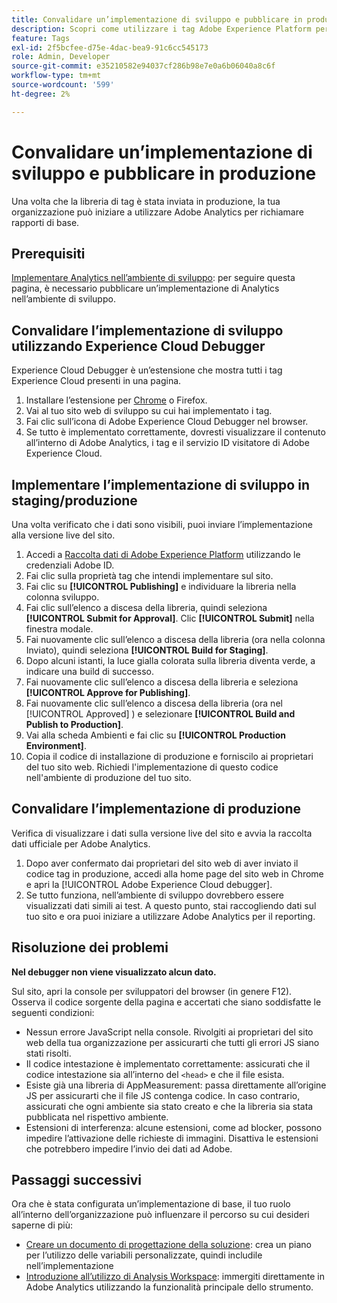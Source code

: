 ```yaml
---
title: Convalidare un’implementazione di sviluppo e pubblicare in produzione
description: Scopri come utilizzare i tag Adobe Experience Platform per distribuire Adobe Analytics nell’ambiente di produzione.
feature: Tags
exl-id: 2f5bcfee-d75e-4dac-bea9-91c6cc545173
role: Admin, Developer
source-git-commit: e35210582e94037cf286b98e7e0a6b06040a8c6f
workflow-type: tm+mt
source-wordcount: '599'
ht-degree: 2%

---
```


# Convalidare un’implementazione di sviluppo e pubblicare in produzione

Una volta che la libreria di tag è stata inviata in produzione, la tua organizzazione può iniziare a utilizzare Adobe Analytics per richiamare rapporti di base.

## Prerequisiti

[Implementare Analytics nell’ambiente di sviluppo](deploy-dev.md): per seguire questa pagina, è necessario pubblicare un’implementazione di Analytics nell’ambiente di sviluppo.

## Convalidare l’implementazione di sviluppo utilizzando Experience Cloud Debugger

Experience Cloud Debugger è un’estensione che mostra tutti i tag Experience Cloud presenti in una pagina.

1. Installare l’estensione per [Chrome](https://chromewebstore.google.com/detail/adobe-experience-platform/bfnnokhpnncpkdmbokanobigaccjkpob) o Firefox.
2. Vai al tuo sito web di sviluppo su cui hai implementato i tag.
3. Fai clic sull’icona di Adobe Experience Cloud Debugger nel browser.
4. Se tutto è implementato correttamente, dovresti visualizzare il contenuto all’interno di Adobe Analytics, i tag e il servizio ID visitatore di Adobe Experience Cloud.

## Implementare l’implementazione di sviluppo in staging/produzione

Una volta verificato che i dati sono visibili, puoi inviare l’implementazione alla versione live del sito.

1. Accedi a [Raccolta dati di Adobe Experience Platform](https://experience.adobe.com/data-collection) utilizzando le credenziali Adobe ID.
1. Fai clic sulla proprietà tag che intendi implementare sul sito.
1. Fai clic su **[!UICONTROL Publishing]** e individuare la libreria nella colonna sviluppo.
1. Fai clic sull’elenco a discesa della libreria, quindi seleziona **[!UICONTROL Submit for Approval]**. Clic **[!UICONTROL Submit]** nella finestra modale.
1. Fai nuovamente clic sull’elenco a discesa della libreria (ora nella colonna Inviato), quindi seleziona **[!UICONTROL Build for Staging]**.
1. Dopo alcuni istanti, la luce gialla colorata sulla libreria diventa verde, a indicare una build di successo.
1. Fai nuovamente clic sull’elenco a discesa della libreria e seleziona **[!UICONTROL Approve for Publishing]**.
1. Fai nuovamente clic sull’elenco a discesa della libreria (ora nel [!UICONTROL Approved] ) e selezionare **[!UICONTROL Build and Publish to Production]**.
1. Vai alla scheda Ambienti e fai clic su **[!UICONTROL Production Environment]**.
1. Copia il codice di installazione di produzione e forniscilo ai proprietari del tuo sito web. Richiedi l&#39;implementazione di questo codice nell&#39;ambiente di produzione del tuo sito.

## Convalidare l’implementazione di produzione

Verifica di visualizzare i dati sulla versione live del sito e avvia la raccolta dati ufficiale per Adobe Analytics.

1. Dopo aver confermato dai proprietari del sito web di aver inviato il codice tag in produzione, accedi alla home page del sito web in Chrome e apri la [!UICONTROL Adobe Experience Cloud debugger].
2. Se tutto funziona, nell’ambiente di sviluppo dovrebbero essere visualizzati dati simili ai test. A questo punto, stai raccogliendo dati sul tuo sito e ora puoi iniziare a utilizzare Adobe Analytics per il reporting.

## Risoluzione dei problemi

**Nel debugger non viene visualizzato alcun dato.**

Sul sito, apri la console per sviluppatori del browser (in genere F12). Osserva il codice sorgente della pagina e accertati che siano soddisfatte le seguenti condizioni:

* Nessun errore JavaScript nella console. Rivolgiti ai proprietari del sito web della tua organizzazione per assicurarti che tutti gli errori JS siano stati risolti.
* Il codice intestazione è implementato correttamente: assicurati che il codice intestazione sia all’interno del `<head>` e che il file esista.
* Esiste già una libreria di AppMeasurement: passa direttamente all’origine JS per assicurarti che il file JS contenga codice. In caso contrario, assicurati che ogni ambiente sia stato creato e che la libreria sia stata pubblicata nel rispettivo ambiente.
* Estensioni di interferenza: alcune estensioni, come ad blocker, possono impedire l’attivazione delle richieste di immagini. Disattiva le estensioni che potrebbero impedire l’invio dei dati ad Adobe.

## Passaggi successivi

Ora che è stata configurata un’implementazione di base, il tuo ruolo all’interno dell’organizzazione può influenzare il percorso su cui desideri saperne di più:

* [Creare un documento di progettazione della soluzione](../prepare/solution-design.md): crea un piano per l’utilizzo delle variabili personalizzate, quindi includile nell’implementazione
* [Introduzione all’utilizzo di Analysis Workspace](/help/analyze/analysis-workspace/home.md): immergiti direttamente in Adobe Analytics utilizzando la funzionalità principale dello strumento.
